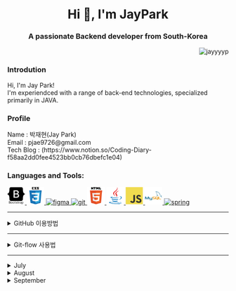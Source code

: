 <h1 align="center">Hi 👋, I'm JayPark</h1>
<h3 align="center">A passionate Backend developer from South-Korea</h3>

<p align="right"> <img src="https://komarev.com/ghpvc/?username=jayyyyp&label=Profile%20views&color=0e75b6&style=flat" alt="jayyyyp" /> </p>




<h3 align="left">Introdution</h3>

<p>
	Hi, I'm Jay Park!<br>
    I'm experiendced with a range of back-end technologies, specialized primarily in JAVA.
</p>
<h3 align="left">Profile</h3>
<p>
Name : 박재현(Jay Park)<br>
Email : pjae9726@gmail.com<br>
Tech Blog : (https://www.notion.so/Coding-Diary-f58aa2dd0fee4523bb0cb76dbefc1e04)
</p>
<p align="left">
</p>

<h3 align="left">Languages and Tools:</h3>
<p align="left"> <a href="https://getbootstrap.com" target="_blank" rel="noreferrer"> <img src="https://raw.githubusercontent.com/devicons/devicon/master/icons/bootstrap/bootstrap-plain-wordmark.svg" alt="bootstrap" width="40" height="40"/> </a> <a href="https://www.w3schools.com/css/" target="_blank" rel="noreferrer"> <img src="https://raw.githubusercontent.com/devicons/devicon/master/icons/css3/css3-original-wordmark.svg" alt="css3" width="40" height="40"/> </a> <a href="https://www.figma.com/" target="_blank" rel="noreferrer"> <img src="https://www.vectorlogo.zone/logos/figma/figma-icon.svg" alt="figma" width="40" height="40"/> </a> <a href="https://git-scm.com/" target="_blank" rel="noreferrer"> <img src="https://www.vectorlogo.zone/logos/git-scm/git-scm-icon.svg" alt="git" width="40" height="40"/> </a> <a href="https://www.w3.org/html/" target="_blank" rel="noreferrer"> <img src="https://raw.githubusercontent.com/devicons/devicon/master/icons/html5/html5-original-wordmark.svg" alt="html5" width="40" height="40"/> </a> <a href="https://www.java.com" target="_blank" rel="noreferrer"> <img src="https://raw.githubusercontent.com/devicons/devicon/master/icons/java/java-original.svg" alt="java" width="40" height="40"/> </a> <a href="https://developer.mozilla.org/en-US/docs/Web/JavaScript" target="_blank" rel="noreferrer"> <img src="https://raw.githubusercontent.com/devicons/devicon/master/icons/javascript/javascript-original.svg" alt="javascript" width="40" height="40"/> </a> <a href="https://www.mysql.com/" target="_blank" rel="noreferrer"> <img src="https://raw.githubusercontent.com/devicons/devicon/master/icons/mysql/mysql-original-wordmark.svg" alt="mysql" width="40" height="40"/> </a> <a href="https://spring.io/" target="_blank" rel="noreferrer"> <img src="https://www.vectorlogo.zone/logos/springio/springio-icon.svg" alt="spring" width="40" height="40"/> </a> </p>

---

<details>
<summary>GitHub 이용방법</summary>
<div markdown="1">


## LF will be replaced by CRLF in 해결 방안
- git config --global core.autocrlf true  입력

## ![rejected] master → master (fetch first)
- git push origin +master
- 위의 경우, 변경 내용만 반영되는 것이 아닌, **강제로 소스 전체가 push** 되어버림.

## git push origin master 입력 시, err:src refspec master does not match any 발생 
- git init
  git add .
  git commit -m “message”
  git remote add origin “github.com/my_ssh_address”
  git push -u origin master
  
- 만약 master 브랜치가 없어서 발생하는 오류일시,
  git checkout -b ‘master’
  git push origin master
  
## 깃 안에서 파일 삭제하기
- - Github에 삭제할 파일을 누른다.
- 오른쪽 상단의 ``` 을 누르고, delete를 누른다.
- 맨 밑으로 가서 commit changes 까지 누르면 반영

## 파일 탐색기 내에서 삭제했을 때에
1. 단 삭제를 미루고 다른 파일을 먼저 커밋 하기  
    git restore —staged (파일이름)
2. 원하는 파일을 스테이지에 올리기
    git add anotherfile.txt
3. 스테이지된 다른 파일을 커밋하기
    git commit -m “커밋 메시지”
4. 이제 삭제할 파일을 다시 스테이지 후, 커밋
    git rm (삭제할 파일명.확장자)
    git commit -m “커밋 메시지”
</div>
</details>

---

<details>
<summary>Git-flow 사용법</summary>
<div markdown="1">
노션 링크 : (https://www.notion.so/Git-Flow-e813b9a4a62943d58b090b0abfc6d91d)
</div>
</details>

---

<details>
<summary>July</summary>
<div markdown="1">
	16th - JPA API 복습(https://github.com/Jayyyyp/Spring_blog_real)<br>
	17th - JPA 페이징 처리 복습 및 노션정리(https://www.notion.so/JPA-Java-Persistence-API-15747b96c59c452dbc617cb1c93912d3)<br>
	18th - 스프링 시큐리티 복습 및 노션정리(https://www.notion.so/Spring-Security-4235730cbc7c4ea7844fda64f6c15847)<br>
	19th - 객체지향 책 복습<br>
	20th - 스프링 시큐리티 기초 완료(회원가입, 로그인, 로그아웃)<br>
	21st - JWT 로그인 설정 및 refresh토큰 공부(https://www.notion.so/JWT-refresh-token-e2dbf32c3a5d45cd932450321746872f)<br>
	22nd - 리액트 기초 공부(https://www.notion.so/React-5d3f7850eaec4ca697c49035fd6a8f25)<br>
	23rd - 스프링부트3 스프링 시큐리티 공부1<br>
	24th - 리액트 컴포넌트 공부(https://www.notion.so/1-React-Component-cf6ee1e6bc1b4ba7acdd1a9195510f8f)<br>
	25th - 스프링부트3 스프링 시큐리티 공부2<br>
	26th - 팀 프로젝트 기획 문서 제작 및 정리<br>
	27th - 리액트 이벤트 바인딩 공부1<br>
	28th - 리액트 이벤트 바인딩 공부2<br>
	29th - api 기초 공부 및 검색 api 개념 정리(https://www.notion.so/API-b65c763132bd49ec82e4d44c10850de2)<br>
	30th - naver 검색 api 응용해보기(https://www.notion.so/API-fb6ba0556a2642eba26fb854524269f2)<br>
	31st - naver cloud 기초(https://www.notion.so/Cloud-4637c5490bb74f309f2bb53f9c38afd7)<br>
</div>
</details>

<details>
<summary>August</summary>
<div markdown="1">
	1st - 11번가 open api 활용해보기<br>
	2nd - 멘토링 질문 정리 및 공부<br>
	3rd - Jira 툴 노션 정리 및 애자일 방법론 공부(https://www.notion.so/jayyyyp/Jira-8633442a8834465087e6dd800393a6e4)<br>
	      11번가 jsoup 크롤링 실패(https://github.com/Jayyyyp/KKINI_crawling)<br>
	4th - 11번가 jsoup 크롤링 성공(https://github.com/Jayyyyp/KKINI_crawling)<br>
	      크롤링 정리[https://www.notion.so/jayyyyp/4a067d07e72744edb405aa91cf0c4918]<br>
	5th - 11번가 Selenium 크롤링 실패(https://github.com/Jayyyyp/KKINI_crawling)<br>
	크롤링 데이터 정제 및 API 데이터와 매핑 방법 공부<br>
	6th - 11번가 Selenium 크롤링 성공(https://github.com/Jayyyyp/KKINI_crawling)<br>
	7th - 11번가 Selenium 크롤링_페이지별로 데이터 뽑기 실패<br>
	8th - 검색 기능 기초 공부<br>
	9th - 검색 기능 기초 구현 1 <br>
	10th - 검색 기능 기초 구현 2 <br>
	11st - 검색 기능 기초 구현 성공(https://github.com/Jayyyyp/KKINI_Search)<br>
	12nd - 검색 기능 기초 구현 정리(https://www.notion.so/jayyyyp/fb30d7df25484d279293836d25d9302f),<br>
	       스프링부트 JPA책 공부<br>
	13rd - 스프링부트 JPA책 실습(https://github.com/Jayyyyp/JPA_study)<br>
	       스프링부트 JPA책 정리_93p(https://www.notion.so/jayyyyp/with-JPA-9a098c9b14084d0ea7388d94592be274)<br>
	14th - 검색 기능 추가(카테고리 검색 가능, 완성된 단어를 치지않아도 2글자 이상 검색하면 자동으로 트래킹)<br>
		평점 CRUD 기능 추가를 위한 웹서핑<br>
	15th - 평점 CRUD 기능 중 CR부분 구현완료<br>
		수정과 삭제 부분은 실패(사용자 쿠키 저장이 안되는 상황)<br>
	16th - 평점 수정과 삭제 성공(사용자 id를 더미데이터로 쓰기)<br>
	17th - 평점 사진 업로드 최종 성공(https://github.com/Jayyyyp/KKINI_Search)<br>
	18th - enum클래스란?(https://www.notion.so/jayyyyp/enum-c71488bdf4084796a279d0a9f933e02d)<br>
	19th - 프로젝트 연습 jsp -> 리액트 변환 시키기<br>
	20th - Refactoring 방법 고찰(https://www.notion.so/jayyyyp/Refactoring-ea1055154d1a45748f2ece01801aadff)<br>
		프로젝트 연습 코딩에 적용하기<br>
	21st - Item, Category refactoring 완료<br>
	22nd - 프로젝트 repository에서 검색 기능 구현<br>
	23rd - Back-end와 Front-end 연동(리액트)<br>
	24th - 프로젝트 코드 수정(Category 엔터티 Product로 흠수시키기)<br>
	25th - 프로젝트 코드 리팩토링<br>
	26th - 프로젝트 코드 부가검색기능 추가(자동완성, 띄어쓰기 무시)<br>
	27th - 프로젝트 코드 리팩토링 및 검색 기능 구현 완료<br>
	28th - 검색 기능 추가 리팩토링 및 공부<br>
	29th - 프로젝트 카테고리 분류 기능 구현<br>
	30th - 프로젝트 필터 기능 구현<br>
	31st - 프로젝트 필터 기능 테스트 및 리액트 적용<br>
</div>
</details>
<details>
<summary>September</summary>
	<div markdown="1">
		1st - 프로젝트 필터 기능 리팩토링<br>
		2nd - 프로젝트 필터 기능 리팩토링 및 REST API 공부<br>
		3rd - 프로젝트 필터 기능 쿼리문 간소화 고찰
		4th - 프로젝트 필터 기능 쿼리문 추가
		5th - 프로젝트 필터 기능 리팩토링
		6th - 프로젝트 필터 기능 테스트코드 수정
		7th - 프로젝트 리액트 컴포넌트/컨트롤러 분리
		8th - 프로젝트 리액트 컴포넌트/컨트롤러 추가 공부(Hook)<br>
		9th - 
	</div>
</details>
